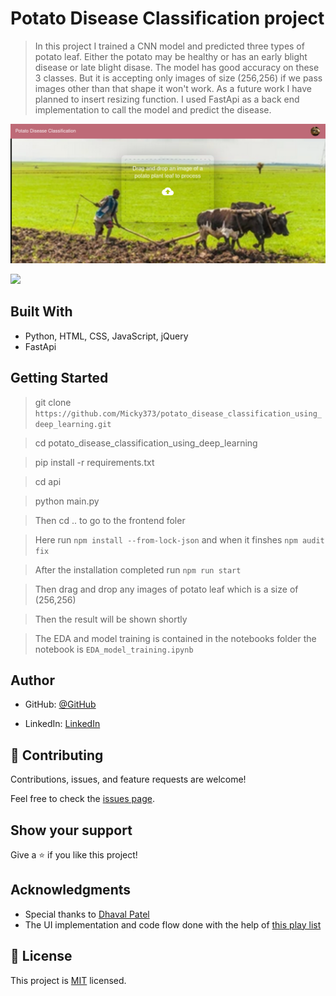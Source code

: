 # Potato Disease Classification project

> In this project I trained a CNN model and predicted three types of potato leaf. Either the potato may be healthy or has an early blight disease or late blight disase. The model has good accuracy on these 3 classes. But it is accepting only images of size (256,256) if we pass images other than that shape it won't work. As a future work I have planned to insert resizing function. I used FastApi as a back end implementation to call the model and predict the disease.

![screenshot](./images_and_gifs/app_screenshot.png)


<img  src="./images_and_gifs/demo.gif"> 


## Built With

- Python, HTML, CSS, JavaScript, jQuery
- FastApi

## Getting Started

> git clone `https://github.com/Micky373/potato_disease_classification_using_deep_learning.git`

> cd potato_disease_classification_using_deep_learning

> pip install -r requirements.txt

> cd api

> python main.py

> Then cd .. to go to the frontend foler

> Here run `npm install --from-lock-json` and when it finshes `npm audit fix`

> After the installation completed run `npm run start`

> Then drag and drop any images of potato leaf which is a size of (256,256)

> Then the result will be shown shortly

> The EDA and model training is contained in the notebooks folder the notebook is `EDA_model_training.ipynb`

## Author

- GitHub: [@GitHub](https://github.com/Micky373)

- LinkedIn: [LinkedIn](https://www.linkedin.com/in/michaeltamirie/)

## 🤝 Contributing

Contributions, issues, and feature requests are welcome!

Feel free to check the [issues page](https://github.com/Micky373/potato_disease_classification_using_deep_learning/issues).

## Show your support

Give a ⭐️ if you like this project!

## Acknowledgments

- Special thanks to [Dhaval Patel](https://www.linkedin.com/in/dhavalsays/)
- The UI implementation and code flow done with the help of [this play list](https://youtube.com/playlist?list=PLeo1K3hjS3ut2o1ay5Dqh-r1kq6ZU8W0M)

## 📝 License

This project is [MIT](./MIT.md) licensed.